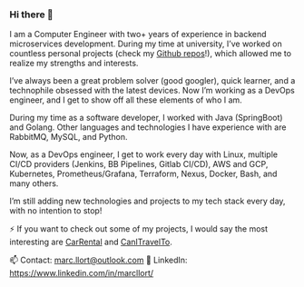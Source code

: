 ### Hi there 👋

<!--
**marcllort/marcllort** is a ✨ _special_ ✨ repository because its `README.md` (this file) appears on your GitHub profile.

Here are some ideas to get you started:

- 🔭 I’m currently working on ...
- 🌱 I’m currently learning ...
- 👯 I’m looking to collaborate on ...
- 🤔 I’m looking for help with ...
- 💬 Ask me about ...
- 📫 How to reach me: ...
- 😄 Pronouns: ...
- ⚡ Fun fact: ...
-->

I am a Computer Engineer with two+ years of experience in backend microservices development. During my time at university, I’ve worked on countless personal projects (check my [Github repos](https://github.com/marcllort?tab=repositories)!), which allowed me to realize my strengths and interests.

I’ve always been a great problem solver (good googler), quick learner, and a technophile obsessed with the latest devices. Now I’m working as a DevOps engineer, and I get to show off all these elements of who I am.

During my time as a software developer, I worked with Java (SpringBoot) and Golang. Other languages and technologies I have experience with are RabbitMQ, MySQL, and Python.

Now, as a DevOps engineer, I get to work every day with Linux, multiple CI/CD providers (Jenkins, BB Pipelines, Gitlab CI/CD), AWS and GCP, Kubernetes, Prometheus/Grafana, Terraform, Nexus, Docker, Bash, and many others.

I’m still adding new technologies and projects to my tech stack every day, with no intention to stop!

⚡ If you want to check out some of my projects, I would say the most interesting are [CarRental](https://github.com/marcllort/Car_Rental_Monorepo) and [CanITravelTo](https://github.com/marcllort/CanITravelTo_Backend).

📫 Contact: marc.llort@outlook.com
🧾 LinkedIn: https://www.linkedin.com/in/marcllort/

